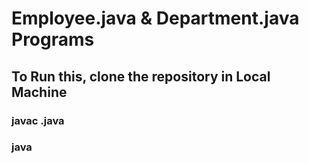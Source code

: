 # Employee.java  & Department.java Programs

## To Run this, clone the repository in Local Machine

### javac <class-name>.java

### java <class-name>